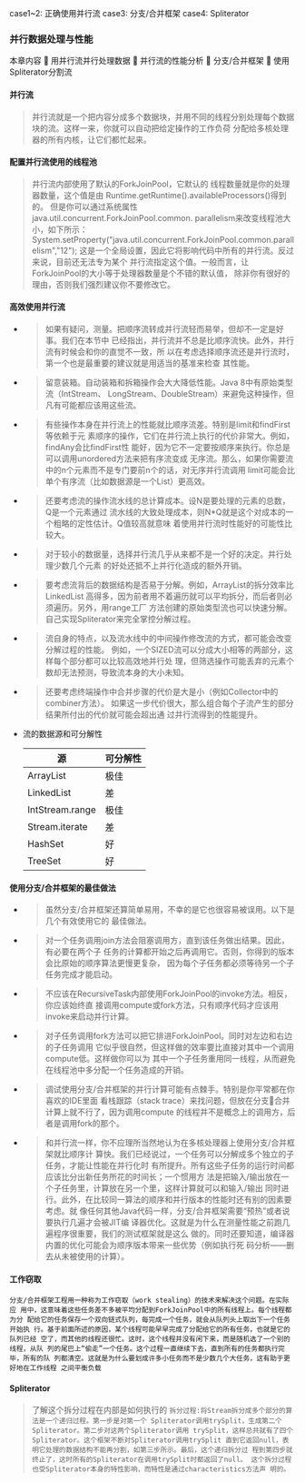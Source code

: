 case1~2: 正确使用并行流
case3: 分支/合并框架
case4: Spliterator
### 并行数据处理与性能  
本章内容
 用并行流并行处理数据
 并行流的性能分析
 分支/合并框架
 使用Spliterator分割流


#### 并行流  
> 并行流就是一个把内容分成多个数据块，并用不同的线程分别处理每个数据块的流。这样一来，你就可以自动把给定操作的工作负荷
分配给多核处理器的所有内核，让它们都忙起来。

#### 配置并行流使用的线程池  
> 并行流内部使用了默认的ForkJoinPool，它默认的
线程数量就是你的处理器数量，这个值是由 Runtime.getRuntime().availableProcessors()得到的。
但是你可以通过系统属性 java.util.concurrent.ForkJoinPool.common.
parallelism来改变线程池大小，如下所示：
System.setProperty("java.util.concurrent.ForkJoinPool.common.parallelism","12");
这是一个全局设置，因此它将影响代码中所有的并行流。反过来说，目前还无法专为某个
并行流指定这个值。一般而言，让ForkJoinPool的大小等于处理器数量是个不错的默认值，
除非你有很好的理由，否则我们强烈建议你不要修改它。

#### 高效使用并行流
+ > 如果有疑问，测量。把顺序流转成并行流轻而易举，但却不一定是好事。我们在本节中
已经指出，并行流并不总是比顺序流快。此外，并行流有时候会和你的直觉不一致，所
以在考虑选择顺序流还是并行流时，第一个也是最重要的建议就是用适当的基准来检查
其性能。

+ > 留意装箱。自动装箱和拆箱操作会大大降低性能。Java 8中有原始类型流（IntStream、
LongStream、DoubleStream）来避免这种操作，但凡有可能都应该用这些流。

+ > 有些操作本身在并行流上的性能就比顺序流差。特别是limit和findFirst等依赖于元
素顺序的操作，它们在并行流上执行的代价非常大。例如，findAny会比findFirst性
能好，因为它不一定要按顺序来执行。你总是可以调用unordered方法来把有序流变成
无序流。那么，如果你需要流中的n个元素而不是专门要前n个的话，对无序并行流调用
limit可能会比单个有序流（比如数据源是一个List）更高效。
 
+ > 还要考虑流的操作流水线的总计算成本。设N是要处理的元素的总数，Q是一个元素通过
流水线的大致处理成本，则N*Q就是这个对成本的一个粗略的定性估计。Q值较高就意味
着使用并行流时性能好的可能性比较大。  
 
+ > 对于较小的数据量，选择并行流几乎从来都不是一个好的决定。并行处理少数几个元素
的好处还抵不上并行化造成的额外开销。  
  
+ > 要考虑流背后的数据结构是否易于分解。例如，ArrayList的拆分效率比LinkedList
高得多，因为前者用不着遍历就可以平均拆分，而后者则必须遍历。另外，用range工厂
方法创建的原始类型流也可以快速分解。自己实现Spliterator来完全掌控分解过程。 
  
+ > 流自身的特点，以及流水线中的中间操作修改流的方式，都可能会改变分解过程的性能。
例如，一个SIZED流可以分成大小相等的两部分，这样每个部分都可以比较高效地并行处
理，但筛选操作可能丢弃的元素个数却无法预测，导致流本身的大小未知。
  
+ > 还要考虑终端操作中合并步骤的代价是大是小（例如Collector中的combiner方法）。
如果这一步代价很大，那么组合每个子流产生的部分结果所付出的代价就可能会超出通
过并行流得到的性能提升。   
  
+ 流的数据源和可分解性

  源  | 可分解性    
  ---- | ----  
  ArrayList      |    极佳   
  LinkedList     |     差  
  IntStream.range|    极佳  
  Stream.iterate |     差  
  HashSet        |     好  
  TreeSet        |     好  
  
#### 使用分支/合并框架的最佳做法  
+ >虽然分支/合并框架还算简单易用，不幸的是它也很容易被误用。以下是几个有效使用它的
最佳做法。
+ > 对一个任务调用join方法会阻塞调用方，直到该任务做出结果。因此，有必要在两个子
    任务的计算都开始之后再调用它。否则，你得到的版本会比原始的顺序算法更慢更复杂，
    因为每个子任务都必须等待另一个子任务完成才能启动。
+ > 不应该在RecursiveTask内部使用ForkJoinPool的invoke方法。相反，你应该始终直
    接调用compute或fork方法，只有顺序代码才应该用invoke来启动并行计算。
+ > 对子任务调用fork方法可以把它排进ForkJoinPool。同时对左边和右边的子任务调用
    它似乎很自然，但这样做的效率要比直接对其中一个调用compute低。这样做你可以为
    其中一个子任务重用同一线程，从而避免在线程池中多分配一个任务造成的开销。
+ > 调试使用分支/合并框架的并行计算可能有点棘手。特别是你平常都在你喜欢的IDE里面
    看栈跟踪（stack trace）来找问题，但放在分支合并计算上就不行了，因为调用compute
    的线程并不是概念上的调用方，后者是调用fork的那个。
+ > 和并行流一样，你不应理所当然地认为在多核处理器上使用分支/合并框架就比顺序计
    算快。我们已经说过，一个任务可以分解成多个独立的子任务，才能让性能在并行化时
    有所提升。所有这些子任务的运行时间都应该比分出新任务所花的时间长；一个惯用方
    法是把输入/输出放在一个子任务里，计算放在另一个里，这样计算就可以和输入/输出
    同时进行。此外，在比较同一算法的顺序和并行版本的性能时还有别的因素要考虑。就
    像任何其他Java代码一样，分支/合并框架需要“预热”或者说要执行几遍才会被JIT编
    译器优化。这就是为什么在测量性能之前跑几遍程序很重要，我们的测试框架就是这么
    做的。同时还要知道，编译器内置的优化可能会为顺序版本带来一些优势（例如执行死
    码分析——删去从未被使用的计算）。 

#### 工作窃取
`分支/合并框架工程用一种称为工作窃取（work stealing）的技术来解决这个问题。在实际应
用中，这意味着这些任务差不多被平均分配到ForkJoinPool中的所有线程上。每个线程都为分
配给它的任务保存一个双向链式队列，每完成一个任务，就会从队列头上取出下一个任务开始执
行。基于前面所述的原因，某个线程可能早早完成了分配给它的所有任务，也就是它的队列已经
空了，而其他的线程还很忙。这时，这个线程并没有闲下来，而是随机选了一个别的线程，从队
列的尾巴上“偷走”一个任务。这个过程一直继续下去，直到所有的任务都执行完毕，所有的队
列都清空。这就是为什么要划成许多小任务而不是少数几个大任务，这有助于更好地在工作线程
之间平衡负载`

#### Spliterator
> 了解这个拆分过程在内部是如何执行的
`拆分过程:将Stream拆分成多个部分的算法是一个递归过程。第一步是对第一个
     Spliterator调用trySplit，生成第二个Spliterator。第二步对这两个Spliterator调用
     trySplit，这样总共就有了四个Spliterator。这个框架不断对Spliterator调用trySplit
     直到它返回null，表明它处理的数据结构不能再分割，如第三步所示。最后，这个递归拆分过
     程到第四步就终止了，这时所有的Spliterator在调用trySplit时都返回了null。
这个拆分过程也受Spliterator本身的特性影响，而特性是通过characteristics方法声
明的。`

